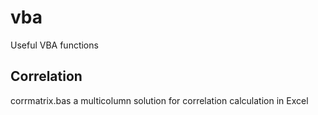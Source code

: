 # vba
Useful VBA functions

## Correlation
corrmatrix.bas
a multicolumn solution for correlation calculation in Excel
